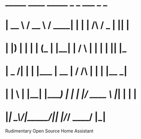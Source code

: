 #   _____   ____   _____ _    _          ___  _  _   
#  |  __ \ / __ \ / ____| |  | |   /\   / _ \| || |  
#  | |__) | |  | | (___ | |__| |  /  \ | | | | || |_ 
#  |  _  /| |  | |\___ \|  __  | / /\ \| | | |__   _|
#  | | \ \| |__| |____) | |  | |/ ____ \ |_| |  | |  
#  |_|  \_\\____/|_____/|_|  |_/_/    \_\___/   |_|  
                                                   
                                                   
Rudimentary Open Source Home Assistant
